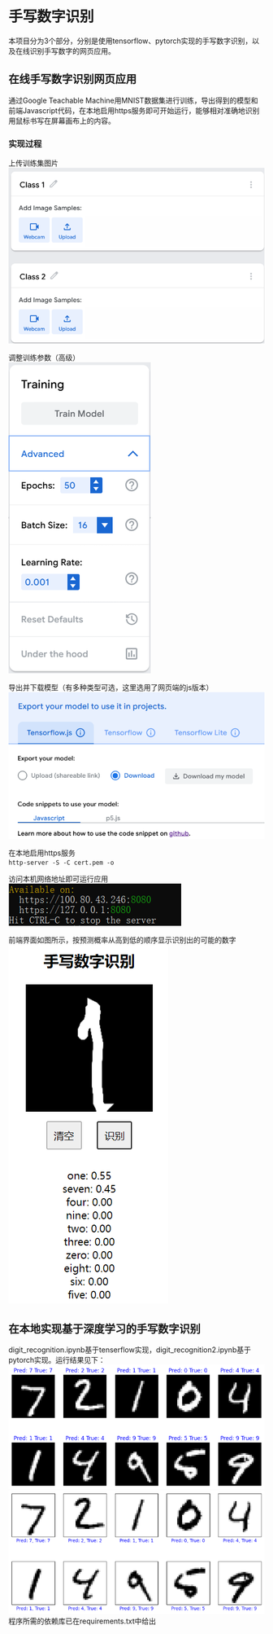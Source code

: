 # 手写数字识别

本项目分为3个部分，分别是使用tensorflow、pytorch实现的手写数字识别，以及在线识别手写数字的网页应用。  

## 在线手写数字识别网页应用

通过Google Teachable Machine用MNIST数据集进行训练，导出得到的模型和前端Javascript代码，在本地启用https服务即可开始运行，能够相对准确地识别用鼠标书写在屏幕画布上的内容。

### 实现过程

上传训练集图片  
![上传训练集图片](image.png)

调整训练参数（高级）  
![alt text](image-1.png)

导出并下载模型（有多种类型可选，这里选用了网页端的js版本）  
![alt text](image-2.png)

在本地启用https服务  
`
http-server -S -C cert.pem -o
`

访问本机网络地址即可运行应用  
![alt text](image-3.png)

前端界面如图所示，按预测概率从高到低的顺序显示识别出的可能的数字  
![alt text](image-4.png)

## 在本地实现基于深度学习的手写数字识别

digit_recognition.ipynb基于tenserflow实现，digit_recognition2.ipynb基于pytorch实现。运行结果见下：  
![alt text](image-5.png)
![alt text](image-6.png)
程序所需的依赖库已在requirements.txt中给出  
